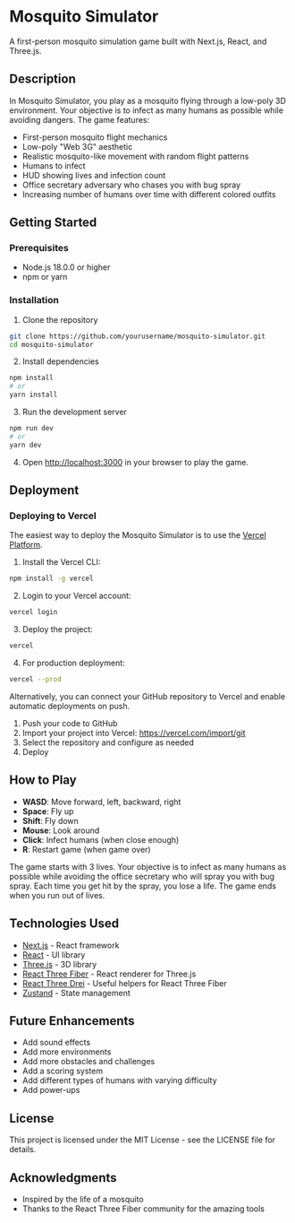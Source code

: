 # Mosquito Simulator

A first-person mosquito simulation game built with Next.js, React, and Three.js.

## Description

In Mosquito Simulator, you play as a mosquito flying through a low-poly 3D environment. Your objective is to infect as many humans as possible while avoiding dangers. The game features:

- First-person mosquito flight mechanics
- Low-poly "Web 3G" aesthetic
- Realistic mosquito-like movement with random flight patterns
- Humans to infect
- HUD showing lives and infection count
- Office secretary adversary who chases you with bug spray
- Increasing number of humans over time with different colored outfits

## Getting Started

### Prerequisites

- Node.js 18.0.0 or higher
- npm or yarn

### Installation

1. Clone the repository
```bash
git clone https://github.com/yourusername/mosquito-simulator.git
cd mosquito-simulator
```

2. Install dependencies
```bash
npm install
# or
yarn install
```

3. Run the development server
```bash
npm run dev
# or
yarn dev
```

4. Open [http://localhost:3000](http://localhost:3000) in your browser to play the game.

## Deployment

### Deploying to Vercel

The easiest way to deploy the Mosquito Simulator is to use the [Vercel Platform](https://vercel.com).

1. Install the Vercel CLI:
```bash
npm install -g vercel
```

2. Login to your Vercel account:
```bash
vercel login
```

3. Deploy the project:
```bash
vercel
```

4. For production deployment:
```bash
vercel --prod
```

Alternatively, you can connect your GitHub repository to Vercel and enable automatic deployments on push.

1. Push your code to GitHub
2. Import your project into Vercel: https://vercel.com/import/git
3. Select the repository and configure as needed
4. Deploy

## How to Play

- **WASD**: Move forward, left, backward, right
- **Space**: Fly up
- **Shift**: Fly down
- **Mouse**: Look around
- **Click**: Infect humans (when close enough)
- **R**: Restart game (when game over)

The game starts with 3 lives. Your objective is to infect as many humans as possible while avoiding the office secretary who will spray you with bug spray. Each time you get hit by the spray, you lose a life. The game ends when you run out of lives.

## Technologies Used

- [Next.js](https://nextjs.org/) - React framework
- [React](https://reactjs.org/) - UI library
- [Three.js](https://threejs.org/) - 3D library
- [React Three Fiber](https://github.com/pmndrs/react-three-fiber) - React renderer for Three.js
- [React Three Drei](https://github.com/pmndrs/drei) - Useful helpers for React Three Fiber
- [Zustand](https://github.com/pmndrs/zustand) - State management

## Future Enhancements

- Add sound effects
- Add more environments
- Add more obstacles and challenges
- Add a scoring system
- Add different types of humans with varying difficulty
- Add power-ups

## License

This project is licensed under the MIT License - see the LICENSE file for details.

## Acknowledgments

- Inspired by the life of a mosquito
- Thanks to the React Three Fiber community for the amazing tools
